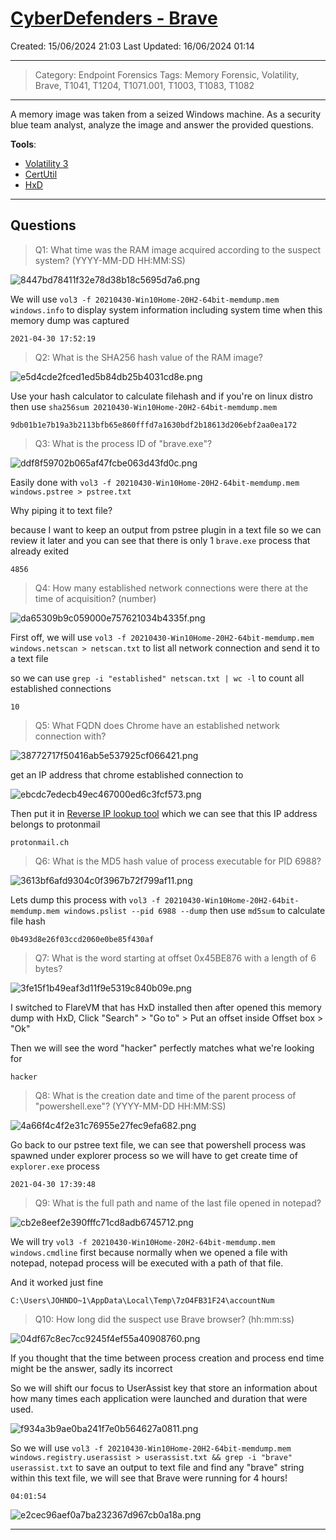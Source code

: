 # [CyberDefenders - Brave](https://cyberdefenders.org/blueteam-ctf-challenges/brave/)
Created: 15/06/2024 21:03
Last Updated: 16/06/2024 01:14
* * *
>Category: Endpoint Forensics
>Tags: Memory Forensic, Volatility, Brave, T1041, T1204, T1071.001, T1003, T1083, T1082
* * *
A memory image was taken from a seized Windows machine. As a security blue team analyst, analyze the image and answer the provided questions.

**Tools**:
- [Volatility 3](https://github.com/volatilityfoundation/volatility3)
- [CertUtil](https://docs.microsoft.com/en-us/windows-server/administration/windows-commands/certutil)
- [HxD](https://mh-nexus.de/en/hxd/)
* * *
## Questions
> Q1: What time was the RAM image acquired according to the suspect system? (YYYY-MM-DD HH:MM:SS)

![8447bd78411f32e78d38b18c5695d7a6.png](../../_resources/8447bd78411f32e78d38b18c5695d7a6.png)

We will use `vol3 -f 20210430-Win10Home-20H2-64bit-memdump.mem windows.info` to display system information including system time when this memory dump was captured

```
2021-04-30 17:52:19
```

> Q2: What is the SHA256 hash value of the RAM image?

![e5d4cde2fced1ed5b84db25b4031cd8e.png](../../_resources/e5d4cde2fced1ed5b84db25b4031cd8e.png)

Use your hash calculator to calculate filehash and if you're on linux distro then use `sha256sum 20210430-Win10Home-20H2-64bit-memdump.mem`

```
9db01b1e7b19a3b2113bfb65e860fffd7a1630bdf2b18613d206ebf2aa0ea172
```

> Q3: What is the process ID of "brave.exe"?

![ddf8f59702b065af47fcbe063d43fd0c.png](../../_resources/ddf8f59702b065af47fcbe063d43fd0c.png)

Easily done with `vol3 -f 20210430-Win10Home-20H2-64bit-memdump.mem windows.pstree > pstree.txt`

Why piping it to text file? 

because I want to keep an output from pstree plugin in a text file so we can review it later and you can see that there is only 1 `brave.exe` process that already exited

```
4856
```

> Q4: How many established network connections were there at the time of acquisition? (number)

![da65309b9c059000e757621034b4335f.png](../../_resources/da65309b9c059000e757621034b4335f.png)

First off, we will use `vol3 -f 20210430-Win10Home-20H2-64bit-memdump.mem windows.netscan > netscan.txt` to list all network connection and send it to a text file

so we can use `grep -i "established" netscan.txt | wc -l` to count all established connections

```
10
```

> Q5: What FQDN does Chrome have an established network connection with?

![38772717f50416ab5e537925cf066421.png](../../_resources/38772717f50416ab5e537925cf066421.png)

get an IP address that chrome established connection to

![ebcdc7edecb49ec467000ed6c3fcf573.png](../../_resources/ebcdc7edecb49ec467000ed6c3fcf573.png)

Then put it in [Reverse IP lookup tool](https://mxtoolbox.com/SuperTool.aspx?action=ptr%3a185.70.41.130&run=toolpage) which we can see that this IP address belongs to protonmail

```
protonmail.ch
```

> Q6: What is the MD5 hash value of process executable for PID 6988?

![3613bf6afd9304c0f3967b72f799af11.png](../../_resources/3613bf6afd9304c0f3967b72f799af11.png)

Lets dump this process with `vol3 -f 20210430-Win10Home-20H2-64bit-memdump.mem windows.pslist --pid 6988 --dump` then use `md5sum` to calculate file hash

```
0b493d8e26f03ccd2060e0be85f430af
```

> Q7: What is the word starting at offset 0x45BE876 with a length of 6 bytes?

![3fe15f1b49eaf3d11f9e5319c840b09e.png](../../_resources/3fe15f1b49eaf3d11f9e5319c840b09e.png)

I switched to FlareVM that has HxD installed then after opened this memory dump with HxD, Click "Search" > "Go to" > Put an offset inside Offset box > "Ok"

Then we will see the word "hacker" perfectly matches what we're looking for

```
hacker
```

> Q8: What is the creation date and time of the parent process of "powershell.exe"? (YYYY-MM-DD HH:MM:SS)

![4a66f4c4f2e31c76955e27fec9efa682.png](../../_resources/4a66f4c4f2e31c76955e27fec9efa682.png)

Go back to our pstree text file, we can see that powershell process was spawned under explorer process so we will have to get create time of `explorer.exe` process 

```
2021-04-30 17:39:48
```

> Q9: What is the full path and name of the last file opened in notepad?

![cb2e8eef2e390fffc71cd8adb6745712.png](../../_resources/cb2e8eef2e390fffc71cd8adb6745712.png)

We will try `vol3 -f 20210430-Win10Home-20H2-64bit-memdump.mem windows.cmdline` first because normally when we opened a file with notepad, notepad process will be executed with a path of that file.

And it worked just fine

```
C:\Users\JOHNDO~1\AppData\Local\Temp\7zO4FB31F24\accountNum
```

> Q10: How long did the suspect use Brave browser? (hh:mm:ss)

![04df67c8ec7cc9245f4ef55a40908760.png](../../_resources/04df67c8ec7cc9245f4ef55a40908760.png)

If you thought that the time between process creation and process end time might be the answer, sadly its incorrect

So we will shift our focus to UserAssist key that store an information about how many times each application were launched and duration that were used.


![f934a3b9ae0ba241f7e0b564627a0811.png](../../_resources/f934a3b9ae0ba241f7e0b564627a0811.png)

So we will use `vol3 -f 20210430-Win10Home-20H2-64bit-memdump.mem windows.registry.userassist > userassist.txt && grep -i "brave" userassist.txt` to save an output to text file and find any "brave" string within this text file, we will see that Brave were running for 4 hours!

```
04:01:54
```

![e2cec96aef0a7ba232367d967cb0a18a.png](../../_resources/e2cec96aef0a7ba232367d967cb0a18a.png)
* * *

